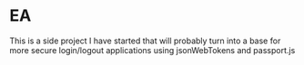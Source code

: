 # EA

This is a side project I have started that will probably turn into a base for more secure login/logout applications using jsonWebTokens and passport.js

